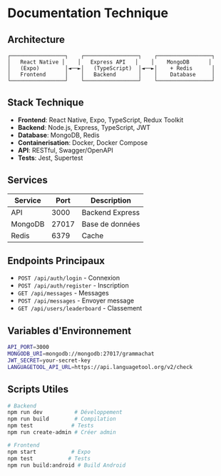 # Documentation Technique

## Architecture

```
┌─────────────────┐    ┌─────────────────┐    ┌─────────────────┐
│   React Native │    │   Express API   │    │    MongoDB      │
│   (Expo)        │◄──►│   (TypeScript)  │◄──►│    + Redis      │
│   Frontend      │    │   Backend       │    │    Database     │
└─────────────────┘    └─────────────────┘    └─────────────────┘
```

## Stack Technique

- **Frontend**: React Native, Expo, TypeScript, Redux Toolkit
- **Backend**: Node.js, Express, TypeScript, JWT
- **Database**: MongoDB, Redis
- **Containerisation**: Docker, Docker Compose
- **API**: RESTful, Swagger/OpenAPI
- **Tests**: Jest, Supertest

## Services

| Service | Port | Description |
|---------|------|-------------|
| API | 3000 | Backend Express |
| MongoDB | 27017 | Base de données |
| Redis | 6379 | Cache |

## Endpoints Principaux

- `POST /api/auth/login` - Connexion
- `POST /api/auth/register` - Inscription
- `GET /api/messages` - Messages
- `POST /api/messages` - Envoyer message
- `GET /api/users/leaderboard` - Classement

## Variables d'Environnement

```bash
API_PORT=3000
MONGODB_URI=mongodb://mongodb:27017/grammachat
JWT_SECRET=your-secret-key
LANGUAGETOOL_API_URL=https://api.languagetool.org/v2/check
```

## Scripts Utiles

```bash
# Backend
npm run dev          # Développement
npm run build        # Compilation
npm test            # Tests
npm run create-admin # Créer admin

# Frontend
npm start           # Expo
npm test           # Tests
npm run build:android # Build Android
```
